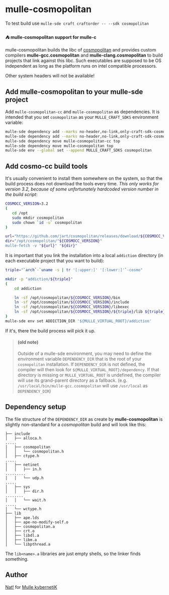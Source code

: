 # mulle-cosmopolitan

To test build use `mulle-sde craft craftorder -- --sdk cosmopolitan`


#### ⛺ mulle-cosmopolitan support for mulle-c

mulle-cosmopolitan builds the libc of [cosmopolitan](https://github.com/jart/cosmopolitan)
and provides custom compilers **mulle-gcc.cosmopolitan** and **mulle-clang.cosmopolitan**
to build projects that link against this libc. Such executables are supposed to
be OS independent as long as the platform runs on intel compatible processors.

Other system headers will not be available!


## Add mulle-cosmopolitan to your mulle-sde project

Add `mulle-cosmopolitan-cc` and `mulle-cosmopolitan` as dependencies. It is
intended that you set `cosmopolitan` as your `MULLE_CRAFT_SDKS` environment variable:

``` sh
mulle-sde dependency add --marks no-header,no-link,only-craft-sdk-cosmopolitan --github mulle-cc mulle-cosmopolitan
mulle-sde dependency add --marks no-header,no-link,only-craft-sdk-cosmopolitan --github mulle-cc mulle-cosmopolitan-cc
mulle-sde dependency move mulle-cosmopolitan-cc top
mulle-sde dependency move mulle-cosmopolitan top
mulle-sde env --global set --append MULLE_CRAFT_SDKS cosmopolitan
```

## Add cosmo-cc build tools

It's usually convenient to install them somewhere on the system, so that the
build process does not download the tools every time. *This only works for
version 3.2, because of some unfortunately hardcoded version number in the
build script*:


``` sh
COSMOCC_VERSION=3.2
(
   cd /opt
   sudo mkdir cosmopolitan
   sudo chown `id -u` cosmopolitan
)

url="https://github.com/jart/cosmopolitan/releases/download/${COSMOCC_VERSION}/cosmocc-${COSMOCC_VERSION}.zip"
dir="/opt/cosmopolitan/"${COSMOCC_VERSION}"
mulle-fetch -v "${url}" "${dir}"
```

It is important that you link the installation into a local `addiction`
directory (in each executable project that you want to build):

``` sh
triple="`arch`-`uname -s | tr '[:upper:]' '[:lower:]'`-cosmo"

mkdir -p "addiction/${triple}"
(
	cd addiction

    ln -sf /opt/cosmopolitan/${COSMOCC_VERSION}/bin
    ln -sf /opt/cosmopolitan/${COSMOCC_VERSION}/include
    ln -sf /opt/cosmopolitan/${COSMOCC_VERSION}/libexec
    ln -sf /opt/cosmopolitan/${COSMOCC_VERSION}/${triple}/lib ${triple}/lib
)
mulle-sde env set ADDICTION_DIR '${MULLE_VIRTUAL_ROOT}/addiction'
```

If it's, there the build process will pick it up.

> #### (old note)
>
> Outside of a mulle-sde environment, you may need to define the environment
> variable `DEPENDENCY_DIR` that is the root of your `cosmopolitan` installation.
> If `DEPENDENCY_DIR` is not defined, the compiler will then look for
> `${MULLE_VIRTUAL_ROOT}/dependency`. If that directory is missing or
> `MULLE_VIRTUAL_ROOT` is undefined, the compiler will use its grand-parent
> directory as a fallback. (e.g. `/usr/local/bin/mulle-gcc.cosmopolitan`
> will use `/usr/local` as `DEPENDENCY_DIR`)


## Dependency setup

The file structure of the `DEPENDENCY_DIR` as create by **mulle-cosmopolitan**
is slightly non-standard for a *cosmopolitan* build and will look like this:

```
├── include
│   ├── alloca.h
.....
│   ├── cosmopolitan
│   │   └── cosmopolitan.h
│   ├── ctype.h
.....
│   ├── netinet
│   │   ├── in.h
.........
│   │   └── udp.h
.....
│   ├── sys
│   │   ├── dir.h
........
│   │   └── wait.h
.....
│   └── wctype.h
├── lib
│   ├── ape.lds
│   ├── ape-no-modify-self.o
│   ├── cosmopolitan.a
│   ├── crt.o
│   ├── libdl.a
│   ├── libm.a
│   └── libpthread.a
```

The `lib<name>.a` libraries are just empty shells, so the linker finds
something.


## Author

[Nat!](//www.mulle-kybernetik.com/weblog) for
[Mulle kybernetiK](//www.mulle-kybernetik.com)
